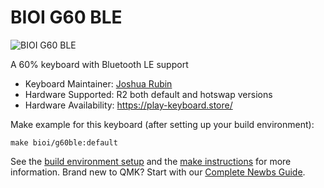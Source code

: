 # BIOI G60 BLE

![BIOI G60 BLE](https://i.imgur.com/7Mf8L3al.png)

A 60% keyboard with Bluetooth LE support

* Keyboard Maintainer: [Joshua Rubin](https://github.com/joshuarubin)
* Hardware Supported: R2 both default and hotswap versions
* Hardware Availability: https://play-keyboard.store/

Make example for this keyboard (after setting up your build environment):

    make bioi/g60ble:default

See the [build environment setup](https://docs.qmk.fm/#/getting_started_build_tools) and the [make instructions](https://docs.qmk.fm/#/getting_started_make_guide) for more information. Brand new to QMK? Start with our [Complete Newbs Guide](https://docs.qmk.fm/#/newbs).
